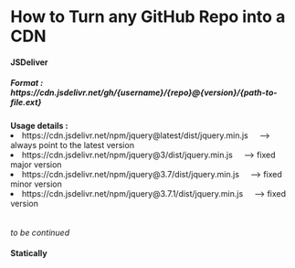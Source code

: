 <h1> How to Turn any GitHub Repo into a CDN </h1>

<h4> JSDeliver </h4>
<h5> Format : &nbsp https://cdn.jsdelivr.net/gh/{username}/{repo}@{version}/{path-to-file.ext} </h5>
<strong> Usage details : </strong>
<br>
<li> https://cdn.jsdelivr.net/npm/jquery@latest/dist/jquery.min.js &nbsp &nbsp --> always point to the latest version </li>
<li> https://cdn.jsdelivr.net/npm/jquery@3/dist/jquery.min.js &nbsp &nbsp --> fixed major version </li>
<li> https://cdn.jsdelivr.net/npm/jquery@3.7/dist/jquery.min.js &nbsp &nbsp --> fixed minor version </li>
<li> https://cdn.jsdelivr.net/npm/jquery@3.7.1/dist/jquery.min.js &nbsp &nbsp --> fixed version </li>
<br><br>
<em> to be continued </em>
<br>

<h4> Statically </h4>
